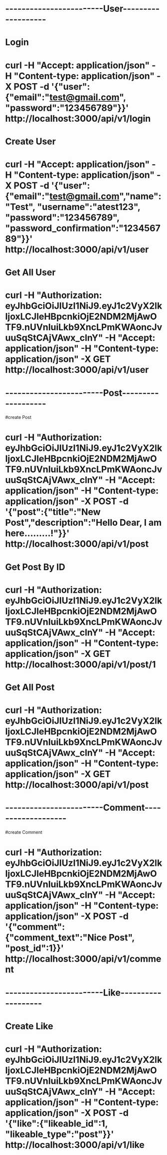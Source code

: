 

# ------------------------User-------------------
# Login
# curl -H "Accept: application/json" -H "Content-type: application/json" -X POST -d '{"user":{"email":"test@gmail.com", "password":"123456789"}}'  http://localhost:3000/api/v1/login

# Create User
# curl -H "Accept: application/json" -H "Content-type: application/json" -X POST -d '{"user":{"email":"test@gmail.com","name":"Test", "username":"atest123", "password":"123456789", "password_confirmation":"123456789"}}'  http://localhost:3000/api/v1/user

# Get All User
# curl -H "Authorization: eyJhbGciOiJIUzI1NiJ9.eyJ1c2VyX2lkIjoxLCJleHBpcnkiOjE2NDM2MjAwOTF9.nUVnIuiLkb9XncLPmKWAoncJvuuSqStCAjVAwx_clnY" -H "Accept: application/json" -H "Content-type: application/json" -X GET http://localhost:3000/api/v1/user

# ------------------------Post-------------------
#create Post
# curl -H "Authorization: eyJhbGciOiJIUzI1NiJ9.eyJ1c2VyX2lkIjoxLCJleHBpcnkiOjE2NDM2MjAwOTF9.nUVnIuiLkb9XncLPmKWAoncJvuuSqStCAjVAwx_clnY" -H "Accept: application/json" -H "Content-type: application/json" -X POST -d '{"post":{"title":"New Post","description":"Hello Dear, I am here.........!"}}'  http://localhost:3000/api/v1/post

# Get Post By ID
# curl -H "Authorization: eyJhbGciOiJIUzI1NiJ9.eyJ1c2VyX2lkIjoxLCJleHBpcnkiOjE2NDM2MjAwOTF9.nUVnIuiLkb9XncLPmKWAoncJvuuSqStCAjVAwx_clnY" -H "Accept: application/json" -H "Content-type: application/json" -X GET http://localhost:3000/api/v1/post/1

# Get All Post
# curl -H "Authorization: eyJhbGciOiJIUzI1NiJ9.eyJ1c2VyX2lkIjoxLCJleHBpcnkiOjE2NDM2MjAwOTF9.nUVnIuiLkb9XncLPmKWAoncJvuuSqStCAjVAwx_clnY" -H "Accept: application/json" -H "Content-type: application/json" -X GET http://localhost:3000/api/v1/post

# ------------------------Comment-------------------
#create Comment
# curl -H "Authorization: eyJhbGciOiJIUzI1NiJ9.eyJ1c2VyX2lkIjoxLCJleHBpcnkiOjE2NDM2MjAwOTF9.nUVnIuiLkb9XncLPmKWAoncJvuuSqStCAjVAwx_clnY" -H "Accept: application/json" -H "Content-type: application/json" -X POST -d '{"comment":{"comment_text":"Nice Post", "post_id":1}}'  http://localhost:3000/api/v1/comment

# ------------------------Like-------------------
# Create Like
# curl -H "Authorization: eyJhbGciOiJIUzI1NiJ9.eyJ1c2VyX2lkIjoxLCJleHBpcnkiOjE2NDM2MjAwOTF9.nUVnIuiLkb9XncLPmKWAoncJvuuSqStCAjVAwx_clnY" -H "Accept: application/json" -H "Content-type: application/json" -X POST -d '{"like":{"likeable_id":1, "likeable_type":"post"}}'  http://localhost:3000/api/v1/like


